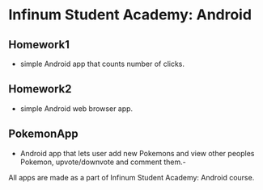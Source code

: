 # Infinum Student Academy: Android
## Homework1
- simple Android app that counts number of clicks.

## Homework2
- simple Android web browser app.

## PokemonApp
- Android app that lets user add new Pokemons and view other peoples Pokemon, upvote/downvote and comment them.-

All apps are made as a part of Infinum Student Academy: Android course.
